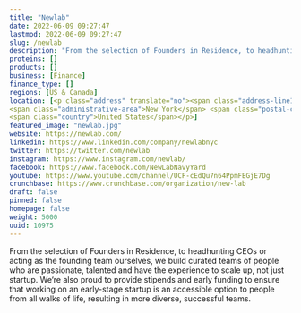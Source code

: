 ```yaml
---
title: "Newlab"
date: 2022-06-09 09:27:47
lastmod: 2022-06-09 09:27:47
slug: /newlab
description: "From the selection of Founders in Residence, to headhunting CEOs or acting as the founding team ourselves, we build curated teams of people who are passionate, talented and have the experience to scale up, not just startup. We‘re also proud to provide stipends and early funding to ensure that working on an early-stage startup is an accessible option to people from all walks of life, resulting in more diverse, successful teams."
proteins: []
products: []
business: [Finance]
finance_type: []
regions: [US & Canada]
location: [<p class="address" translate="no"><span class="address-line1">Morris Avenue 19</span><br>
<span class="administrative-area">New York</span> <span class="postal-code">11205</span><br>
<span class="country">United States</span></p>]
featured_image: "newlab.jpg"
website: https://newlab.com/
linkedin: https://www.linkedin.com/company/newlabnyc
twitter: https://twitter.com/newlab
instagram: https://www.instagram.com/newlab/
facebook: https://www.facebook.com/NewLabNavyYard
youtube: https://www.youtube.com/channel/UCF-cEdQu7n64PpmFEGjE7Dg
crunchbase: https://www.crunchbase.com/organization/new-lab
draft: false
pinned: false
homepage: false
weight: 5000
uuid: 10975
---
```

From the selection of Founders in Residence, to headhunting CEOs or acting as the founding team ourselves, we build curated teams of people who are passionate, talented and have the experience to scale up, not just startup. We‘re also proud to provide stipends and early funding to ensure that working on an early-stage startup is an accessible option to people from all walks of life, resulting in more diverse, successful teams.
